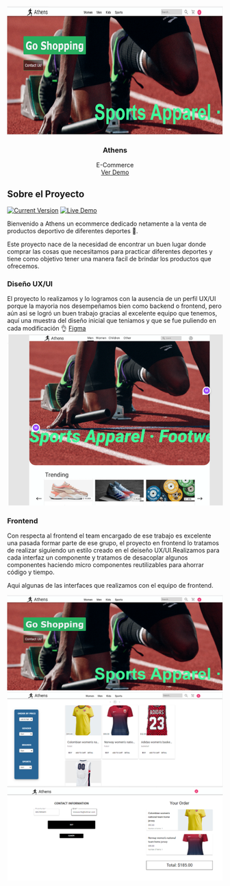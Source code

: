 <div id="top"></div>

<!-- PROJECT LOGO -->
<br />
<div align="center">
  <a href="https://github.com/khuaza9612/backen_henry/tree/product">
    <img src="./portada.png" alt="Logo" width="550" height="300">
  </a>
  
  <h3 align="center">Athens</h3>

  <p align="center">
    E-Commerce
    <br />
    <a href="https://athens-theta.vercel.app/">Ver Demo</a>
  </p>
</div>

<!-- ABOUT THE PROJECT -->
## Sobre el Proyecto
[![Current Version](https://img.shields.io/badge/version-1.0-green.svg)](https://athens-theta.vercel.app/) 
[![Live Demo](https://img.shields.io/badge/demo-online-green.svg)]()

Bienvenido a Athens un ecommerce dedicado netamente a la venta de productos deportivo de diferentes deportes 🤗.

Este proyecto nace de la necesidad de encontrar un buen lugar donde comprar las cosas que necesitamos para practicar diferentes deportes y tiene como objetivo tener una manera facil de brindar los productos que ofrecemos.

### Diseño UX/UI

El proyecto lo realizamos y lo logramos con la ausencia de un perfil UX/UI porque la mayoria nos desempeñamos bien como backend o frontend, pero aún asi se logró un buen trabajo gracias al excelente equipo que tenemos, aquí una muestra del diseño inicial que teniamos y que se fue puliendo en cada modificación 👌 [Figma](https://www.figma.com/file/yakoREjsnKFagDZSgrSKeV/Manuel-Benitez's-team-library?node-id=412%3A43)
![](/figma.png)

### Frontend

Con respecta al frontend el team encargado de ese trabajo es excelente una pasada formar parte de ese grupo, el proyecto en frontend lo tratamos de realizar siguiendo un estilo creado en el deiseño UX/UI.Realizamos para cada interfaz un componente y tratamos de desacoplar algunos componentes haciendo micro componentes reutilizables para ahorrar código y tiempo. 

Aqui algunas de las interfaces que realizamos con el equipo de frontend.

![Image](./portada.png) <br/>
![Image](./productos.png) <br/>
![Image](./buy.png) <br/>
